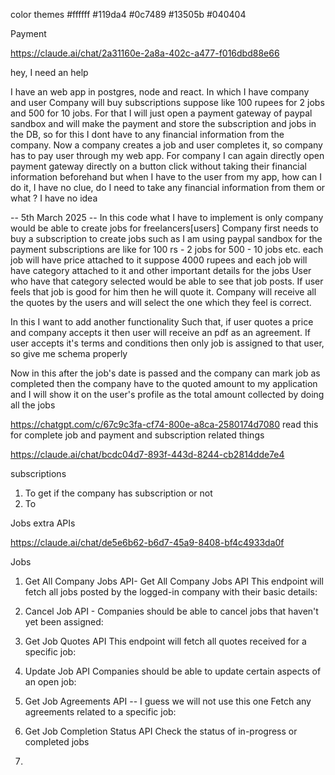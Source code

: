 

color themes
#ffffff
#119da4
#0c7489
#13505b
#040404







Payment

https://claude.ai/chat/2a31160e-2a8a-402c-a477-f016dbd88e66


hey, I need an help

I have an web app in postgres, node and react. In which I have company and user 
Company will buy subscriptions suppose like 100 rupees for 2 jobs and 500 for 10 jobs. 
For that I will just open a payment gateway of paypal sandbox and will make the payment and store the subscription and jobs in the DB, so for this I dont have to any
financial information from the company.
Now a company creates a job and user completes it, so company has to pay user through my web app.
For company I can again directly open payment gateway directly on a button click without taking their financial information beforehand
but when I have to the user from my app, how can I do it, I have no clue, do I need to take any financial information from them or what ? I have no idea


-- 5th March 2025 -- 
In this code what I have to implement is only company would be able to create jobs for freelancers[users]
Company first needs to buy a subscription to create jobs such as I am using paypal sandbox for the payment subscriptions are like for 100 rs - 2 jobs for 500 - 10 jobs etc.
each job will have price attached to it suppose 4000 rupees and each job will have category attached to it and other important details for the jobs
User who have that category selected would be able to see that job posts.
If user feels that job is good for him then he will quote it. Company will receive all the quotes by the users and will select the one which they feel is correct.


In this I want to add another functionality Such that, if user quotes a price and company accepts it then user will receive an pdf as an agreement. If user accepts it's terms and conditions then only job is assigned to that user, so give me schema properly

Now in this after the job's date is passed and the company can mark job as completed then the company have to the quoted amount to my application and I will show it on the user's profile as the total amount collected by doing all the jobs

https://chatgpt.com/c/67c9c3fa-cf74-800e-a8ca-2580174d7080
read this for complete job and payment and subscription related things


https://claude.ai/chat/bcdc04d7-893f-443d-8244-cb2814dde7e4

subscriptions

1. To get if the company has subscription or not
2. To 


Jobs extra APIs

https://claude.ai/chat/de5e6b62-b6d7-45a9-8408-bf4c4933da0f

Jobs 
1. Get All Company Jobs API- Get All Company Jobs API
This endpoint will fetch all jobs posted by the logged-in company with their basic details:

2. Cancel Job API - Companies should be able to cancel jobs that haven't yet been assigned:

3. Get Job Quotes API
This endpoint will fetch all quotes received for a specific job:

4. Update Job API
Companies should be able to update certain aspects of an open job:

5. Get Job Agreements API -- I guess we will not use this one
Fetch any agreements related to a specific job:

6. Get Job Completion Status API
Check the status of in-progress or completed jobs

7. 





